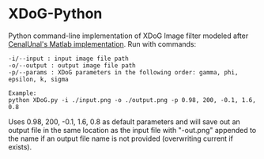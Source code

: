 # XDoG-Python
Python command-line implementation of XDoG Image filter modeled after [CenalUnal's Matlab implementation](https://github.com/CemalUnal/XDoG-Filter).
Run with commands:
```
-i/--input : input image file path
-o/--output : output image file path
-p/--params : XDoG parameters in the following order: gamma, phi, epsilon, k, sigma

Example:
python XDoG.py -i ./input.png -o ./output.png -p 0.98, 200, -0.1, 1.6, 0.8
```
Uses 0.98, 200, -0.1, 1.6, 0.8 as default parameters and will save out an output file in the same location as the input file with "-out.png" appended to the name if an output file name is not provided (overwriting current if exists).
